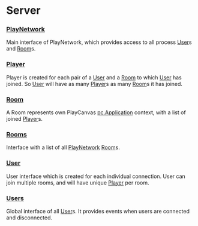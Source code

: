# Server


### <a href='./PlayNetwork.md'>PlayNetwork</a>  
Main interface of PlayNetwork, which provides access to all process [User]s and [Room]s.

### <a href='./Player.md'>Player</a>  
Player is created for each pair of a [User] and a [Room] to which [User] has joined. So [User] will have as many [Player]s as many [Room]s it has joined.

### <a href='./Room.md'>Room</a>  
A Room represents own PlayCanvas [pc.Application] context, with a list of joined [Player]s.

### <a href='./Rooms.md'>Rooms</a>  
Interface with a list of all [PlayNetwork] [Room]s.

### <a href='./User.md'>User</a>  
User interface which is created for each individual connection. User can join multiple rooms, and will have unique [Player] per room.

### <a href='./Users.md'>Users</a>  
Global interface of all [User]s. It provides events when users are connected and disconnected.


[User]: ./User.md  
[Room]: ./Room.md  
[Player]: ./Player.md  
[pc.Application]: https://developer.playcanvas.com/en/api/pc.Application.html  
[PlayNetwork]: ./PlayNetwork.md  
